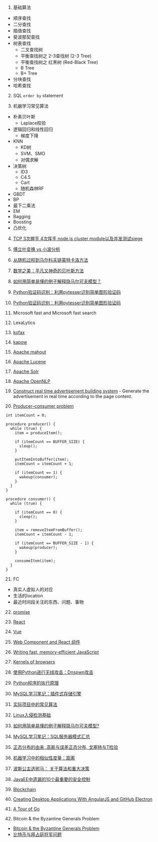 1. 基础算法
  - 顺序查找
  - 二分查找
  - 插值查找
  - 斐波那契查找
  - 树表查找
    - 二叉查找树
    - 平衡查找树之 2-3查找树 (2-3 Tree)
    - 平衡查找树之 红黑树 (Red-Black Tree)
    - B Tree
    - B+ Tree
  - 分块查找
  - 哈希查找

2. SQL `order by` statement

3. 机器学习常见算法
  - 朴素贝叶斯
    - Laplace校验
  - 逻辑回归和线性回归
    - 梯度下降
  - KNN
    - KD树
    - SVM、SMO
    - 对偶求解
  - 决策树
    - ID3
    - C4.5
    - Cart
    - 随机森林RF
  - GBDT
  - BP
  - 最下二乘法
  - EM
  - Bagging
  - Boosting
  - 凸优化

4. [TCP 3次握手 4次挥手 node.js cluster module以及并发测试siege](https://mp.weixin.qq.com/s?__biz=MzAwNDcyNjI3OA==&mid=2650838731&idx=1&sn=6a9d5dcf551e5a8fa9d694c7f70edc4a&scene=1&srcid=0514QYF3RMYITR2PjiA8jajN&pass_ticket=BaLMQWAuJq4FFKR3ZNoy4MvsNqu2idSDlLn%2FdI9hGpd2ITk%2B4LYBI5bPRmN9l2tJ#rd)

5. [傅立叶变换 vs 小波分析](https://mp.weixin.qq.com/s?__biz=MzI2NjA3NTc4Ng==&mid=2652077976&idx=1&sn=4de57da48ace3c2c17a0177b1e90e684&scene=1&srcid=05145FOIDXXLls2TQJxab1kd&pass_ticket=BaLMQWAuJq4FFKR3ZNoy4MvsNqu2idSDlLn%2FdI9hGpd2ITk%2B4LYBI5bPRmN9l2tJ#rd)

6. [从随机过程到马尔科夫链蒙特卡洛方法](https://mp.weixin.qq.com/s?__biz=MzI2NjA3NTc4Ng==&mid=2652077972&idx=1&sn=707be5926dc6012166f49e1d5a9ce2bd&scene=1&srcid=0514LwyMCeioIJx66TuzHOVX&pass_ticket=BaLMQWAuJq4FFKR3ZNoy4MvsNqu2idSDlLn%2FdI9hGpd2ITk%2B4LYBI5bPRmN9l2tJ#rd)

7. [数学之美：平凡又神奇的贝叶斯方法](https://mp.weixin.qq.com/s?__biz=MzI2NjA3NTc4Ng==&mid=2652077970&idx=1&sn=be062f2cfb9a0ec5662c0b68591a414f&scene=1&srcid=0514tfF2RaNolivGc1ypChb2&pass_ticket=BaLMQWAuJq4FFKR3ZNoy4MvsNqu2idSDlLn%2FdI9hGpd2ITk%2B4LYBI5bPRmN9l2tJ#rd)

8. [如何用简单易懂的例子解释隐马尔可夫模型？](https://mp.weixin.qq.com/s?__biz=MzI2NjA3NTc4Ng==&mid=2652077944&idx=1&sn=d17758f0aed8670ba0f5f41e481f0205&scene=1&srcid=0514FMmwVk3FkOjjEm4XWcxW&pass_ticket=BaLMQWAuJq4FFKR3ZNoy4MvsNqu2idSDlLn%2FdI9hGpd2ITk%2B4LYBI5bPRmN9l2tJ#rd)

9. [Python验证码识别：利用pytesser识别简单图形验证码](https://mp.weixin.qq.com/s?__biz=MzA5ODUzOTA0OQ==&mid=2651688035&idx=1&sn=c8ad383215ed11a11a847933c54e0ee6&scene=1&srcid=0514hcQT3NiZdELz5Q1jTit5&pass_ticket=BaLMQWAuJq4FFKR3ZNoy4MvsNqu2idSDlLn%2FdI9hGpd2ITk%2B4LYBI5bPRmN9l2tJ#rd)

10. [Python验证码识别：利用pytesser识别简单图形验证码](https://mp.weixin.qq.com/s?__biz=MzA5ODUzOTA0OQ==&mid=2651688035&idx=1&sn=c8ad383215ed11a11a847933c54e0ee6&scene=1&srcid=0514hcQT3NiZdELz5Q1jTit5&pass_ticket=BaLMQWAuJq4FFKR3ZNoy4MvsNqu2idSDlLn%2FdI9hGpd2ITk%2B4LYBI5bPRmN9l2tJ#rd)

11. Microsoft fast and Microsoft fast search

12. LexaLytics

13. [kofax](http://www.kofax.com/data-integration-extraction)

14. [kapow](http://www.infoworld.com/article/2630604/applications/kapow-focuses-on-web-data-services.html)

15. [Apache mahout](http://mahout.apache.org/)

16. [Apache Lucene](https://lucene.apache.org/core/)

17. [Apache Solr](http://lucene.apache.org/solr/)

18. [Apache OpenNLP](https://opennlp.apache.org/)

19. [Construct real time advertisement building system](http://www.kiosked.com/) - Generate the advertisement in real time according to the page content.

20. [Producer–consumer problem](https://en.wikipedia.org/wiki/Producer%E2%80%93consumer_problem)

  ```
  int itemCount = 0;

  procedure producer() {
    while (true) {
      item = produceItem();

      if (itemCount == BUFFER_SIZE) {
        sleep();
      }

      putItemIntoBuffer(item);
      itemCount = itemCount + 1;

      if (itemCount == 1) {
        wakeup(consumer);
      }
    }
  }

  procedure consumer() {
    while (true) {

      if (itemCount == 0) {
        sleep();
      }

      item = removeItemFromBuffer();
      itemCount = itemCount - 1;

      if (itemCount == BUFFER_SIZE - 1) {
        wakeup(producer);
      }

      consumeItem(item);
    }
  }
  ```

21. FC
  - 真实人虚拟人的对应
  - 生活的location
  - 最近时间段关注的东西、问题、事物

22. [promise](http://www.html-js.com/article/2589)

23. [React](http://mp.weixin.qq.com/s?__biz=MzAwNDcyNjI3OA==&mid=2650838823&idx=1&sn=a82c47024e8746e0e89c18dc7e4a75fb&scene=0#wechat_redirect)

24. [Vue](http://mp.weixin.qq.com/s?__biz=MzAwNDcyNjI3OA==&mid=2650838823&idx=1&sn=a82c47024e8746e0e89c18dc7e4a75fb&scene=0#wechat_redirect)

25. [Web Component and React 组件](http://mp.weixin.qq.com/s?__biz=MzAwNDcyNjI3OA==&mid=2650838823&idx=1&sn=a82c47024e8746e0e89c18dc7e4a75fb&scene=0#wechat_redirect)

26. [Writing fast, memory-efficient JavaScript](http://mp.weixin.qq.com/s?__biz=MzAwNDcyNjI3OA==&mid=2650838822&idx=1&sn=d57fdff91022804b03c64cad900a79fe&scene=0#wechat_redirect)

27. [Kernels of browsers](http://mp.weixin.qq.com/s?__biz=MzAwNDcyNjI3OA==&mid=2650838792&idx=1&sn=d0c711ee3d75d483cade36e988ecf90a&scene=0#wechat_redirect)

28. [使用Python进行无线攻击：Dnspwn攻击](http://mp.weixin.qq.com/s?__biz=MzA5ODUzOTA0OQ==&mid=2651688040&idx=1&sn=b0110aaf293323af41a283699d4fe136&scene=0#wechat_redirect)

29. [Python程序的执行原理](http://mp.weixin.qq.com/s?__biz=MzA5ODUzOTA0OQ==&mid=2651688033&idx=1&sn=3e52e2139a458f4f05dd3b1f777fb904&scene=0#wechat_redirect)

30. [MySQL学习笔记：插件式存储引擎](http://mp.weixin.qq.com/s?__biz=MzI3NDA4OTk1OQ==&mid=2649900741&idx=1&sn=e40e0b44c1bb90530d5dd853b004a83d&scene=0#wechat_redirect)

31. [实际项目中的常见算法](http://mp.weixin.qq.com/s?__biz=MzI2NjA3NTc4Ng==&mid=2652077993&idx=1&sn=978241052af8be2e86367dfff38f7511&scene=0#wechat_redirect)

32. [Linux入侵检测基础 ](http://mp.weixin.qq.com/s?__biz=MzIyMDEzMTA2MQ==&mid=2651147543&idx=1&sn=fbc00c0bf3b211d2dca912f1e3558fd5&scene=0#wechat_redirect)

33. [如何用简单易懂的例子解释隐马尔可夫模型?](https://www.zhihu.com/question/20962240)

34. [MySQL学习笔记：SQL服务器模式汇总](http://mp.weixin.qq.com/s?__biz=MzI3NDA4OTk1OQ==&mid=2649900742&idx=1&sn=fc31795856f7c2e5e91772585d85e712&scene=0#wechat_redirect)

35. [正态分布的由来, 高斯与误差正态分布, 戈塞特与T检验](http://mp.weixin.qq.com/s?__biz=MzAxMjcyNjE5MQ==&mid=2650486591&idx=1&sn=16bfcde2e691528b38604449a5b23e72&scene=0#wechat_redirect)

36. [机器学习中的相似性度量：距离](http://mp.weixin.qq.com/s?__biz=MzAxMjcyNjE5MQ==&mid=2650486595&idx=1&sn=024f66f8d2fa69d62fbef5e184600fde&scene=0#wechat_redirect)

37. [波斯公主选驸马： 关于算法和重大决策](http://mp.weixin.qq.com/s?__biz=MzI2NjA3NTc4Ng==&mid=2652078072&idx=1&sn=0fd0440c9578057abdcb779735f02031&scene=0#wechat_redirect)

38. [JavaEE中遗漏的10个最重要的安全控制](http://mp.weixin.qq.com/s?__biz=MzIyMDEzMTA2MQ==&mid=2651147580&idx=1&sn=5bde4606b0bb17fce6e7c85188ca74ee&scene=0#wechat_redirect)

39. [Blockchain](https://www.zhihu.com/question/27687960)

40. [Creating Desktop Applications With AngularJS and GitHub Electron](https://scotch.io/tutorials/creating-desktop-applications-with-angularjs-and-github-electron)

41. [A Tour of Go](https://tour.golang.org/welcome/1)

42. Bitcoin & the Byzantine Generals Problem
  - [Bitcoin & the Byzantine Generals Problem](https://web.archive.org/web/20140603221234/http://expectedpayoff.com/blog/2013/03/22/bitcoin-and-the-byzantine-generals-problem/)
  - [比特币与拜占庭将军问题](http://www.8btc.com/bitcoin-and-the-byzantine-generals-problem)


